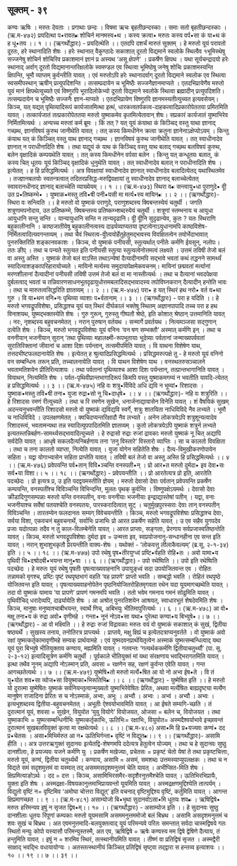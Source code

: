  ## सूक्तम् - ३९
कण्वः ऋषिः । मरुतः देवताः । प्रगाथाः छन्दः । विषमा ऋचः 
बृहतीछन्दस्काः । समाः सतो बृहतीछन्दस्काः । 
(ऋ.म-४७२) 
प्रयदित्था प•रावत•ः शोचिर्न मानमस्य•थ ।
कस्य क्रत्वा• मरुतः कस्य वर्प•सा कं या•थ कं ह धू•तय ।। १ ।। 
(ऋगर्थोद्धारः) - प्रयदित्थेति ।। एतदपि दशर्चं मारुतं सूक्तम् । हे मरुतो यूयं परावतो दूरतः, हरे स्थानादिति शेषः । हरेः स्थानात् वैकुण्ठादेः सकाशात् दूरतो विद्यमाने स्वलोके स्थित्वैव १भूमिस्थेषु  सज्जनेषु शोचिर्न शोचिरिव प्रकाशमानं ज्ञानं प्र अस्यथ ‘असू क्षेपणे’ । प्रकर्षेण क्षिपथ । यथा सूर्यचन्द्रादयो हरेः स्थानाद् अर्वाग् दूरतो विद्यमानान्तरिक्षलोके स्वमण्डल एव स्थित्वा भूमिष्ठेषु जनेषु शोचिः प्रकाशमस्यन्ति क्षिपन्ति, भूमौ व्याप्तम् कुर्वन्तीति यावत् । एवं मरुतोऽपि हरेः स्थानादर्वाग् दूरतो विद्यमाने स्वलोक एव स्थित्वा स्वसमीपस्थान् ऋषीन् प्रत्युपदिशन्ति । तत्सम्प्रदायेन च भूमिष्ठैः सज्जनैज्ञानमाप्यते । एतदभिप्रायेणैव मरुतो यूयं मानं क्षिपथेत्युच्यते एवं विष्णुरपि भूरादिलोकेभ्यो दूरतो विद्यमाने स्वलोके स्थित्वा ब्रह्मादीन् प्रत्युपदिशति। तत्सम्प्रदायेन च भूमिष्ठैः सज्जनैः ज्ञान-माप्यते । एतदभिप्रायेण विष्णुरपि ज्ञानमस्यतीत्युच्यत इत्यवसेयम्। 
किञ्च, यत् यद्यत् पृथिव्यादिरूपं कार्यजातमित्था इत्थं, धारकत्वतर्पकत्व-दाहकत्वादिप्रकारोपेततया प्रमितमिति यावत् । तत्कार्यजातं तत्प्रकारोपेततया मरुतो युष्माकमेव कृतमित्येतावान् शेषः। सप्रकारं कार्यजातं युष्माभिरेव निर्मितमित्यर्थः । 
अन्यच्च मरुतां कर्म  ब्रूमः । किं तत् ? यत् यूयं कंयाथा कं किञ्चिद् वस्तु याथा ज्ञानाद् गच्छथ, ज्ञानविषयं कुरुथ जानीथेति यावत् । तत् कस्य किमधीनेन क्रत्वा क्रतुना ज्ञानेनाऽक्षेप्योऽयम् । किन्तु कंयाथ यत् कं किञ्चित् वस्तु याथ ज्ञानाद् गच्छथ । ज्ञानविषयं कुरुथ जानीथेति यावत्  । तत् स्वाधीनादेव ज्ञानात् न पराधीनादिति शेषः । तथा यद्यूयं कं याथ कं किञ्चिद् वस्तु याथ बलाद् गच्छथ बलविषयं कुरुथ, बलेन वृक्षादिकं कम्पयथेति यावत् । तत् कस्य किमधीनेन वर्पसा बलेन । किन्तु यत् कन्धूतयः बलात्, कं कस्य चित् धूतयः यूयं किञ्चिद् वृक्षादिकं धुनुथेति यावत् । तत् स्वाधीनादेव बलात् न पराधीनादिति शेषः । इत्येतत् । ह हि प्रसिद्धमित्यर्थः । अत्र विवक्षायां स्वाधीनादेव ज्ञानात् स्वाधीनादेव बलादित्येतद् यथास्थितमेव । तज्ज्ञानबलयोः स्वतन्त्रत्वात् तदितरप्रसिद्ध-मरुद्विवक्षायां तु स्वाधीनादेव ज्ञानाद् बलाच्चेत्येतत् स्वावरानधीनाद् ज्ञानाद् बलाच्चेति व्याख्येयम् ।। १ ।।
(ऋ.म-४७३) 
स्थिरा व•ः सन्त्वायु•धा पुराणुदे• वीू उत प्र•तिष्कम्भे• ।
युष्माक•मस्तु तवि•षी पनी•यसी मा मर्त्य•स्य मायिन•ः ।। २ ।।
(ऋगर्थोद्धारः)- स्थिरा वः सन्त्विति ।। हे मरुतो  वो युष्माकं पराणुदे, पराणुशब्दस्य क्विबन्तस्येयं चतुर्थी । जगति शत्रूणामपनोदाय, उत प्रतिष्कम्भे, क्विबन्तस्य प्रतिष्कम्भ्शब्दस्येयं चतुर्थी । शत्रूणां स्तम्भनाय च आयुधा आयुधानि सन्तु सन्ति । यान्यायुधानि सन्ति  न तान्यदृढानि। वीू वीूनि सुदृढान्येव, कुतः ? यतः स्थिराणि बहुकालीनानि । काष्ठजातीयेषु बहुकालीनत्वस्य दार्ढ्यव्याप्यतया दृष्टत्वेनाऽयुधानामपि काष्ठविशेष-निर्मितत्वादित्यवगन्तव्यम् । तथा चैवं स्थिरत्व-वीुत्वयोर्हेतुहेतुमद्भावस्य विवक्षितत्वेन तयोर्भेदाभावात् पुनरुक्तिरिति शङ्कानवकाशः । 
किञ्च, वो युष्माकं पनीयसी, स्तुत्यर्थात् पनीतेः कर्मणि ईयसुन्, नलोपः। ततः ङीप् । तथा च पन्यते स्तुत्यत इति पनीयसी स्तुत्या स्तुत्यत्वेनोत्तमत्वं लक्ष्यते । उत्तमं तविषी तेजो बलं वा अस्तु  अस्ति । युष्माकं तेजो बलं वाऽस्ति तथाऽन्येषां दैत्यादीनामपि सद्भावे भवतां कथं तद्धनने सामर्थ्यं स्यादित्याशङ्कापरिहारायोच्यते । मायिनो मर्त्यस्य समुदायापेक्षमेकवचनम्। मायिनां छद्मवतां मर्त्यानां मरणशीलानां दैत्यादीनां पनीयसी तविषी उत्तमं तेजो बलं वा मा नास्तीत्यर्थः । तथा च दैत्यानां भवदपेक्षया दुर्बलत्वाद् भवतां च तन्निवारणसाधनभूतदृढायुधोत्तमबलादिसद्भावादस्य तपोविघ्नकरान् दैत्यादीन् हन्तेति भावः । तथा च मारुतत्वसिद्धरिति ज्ञातव्यम् ।। २ ।।
(ऋ.म-४७४) 
परा• ह यत् स्थिरं हथ नरो• वर्त य•था गुरु ।
वि या•थन वनि•नः पृथिव्या व्याशाः प•र्वतानाम्  ।। ३ ।। 
(ऋगर्थोद्धारः) - परा ह यदिति ।। हे मरुतो  भगवद्रूपविशेषाः, प्रसिद्धाश्च यूयं यत् स्थिरं दीर्घकालं भक्तेषु स्थितम् अज्ञानपापादि तच्च परा ह हथ  विनाशयथ, युष्मद्भक्तस्येति शेषः । गुरु गुरून्, गुरुस्तु गीष्पतौ श्रेष्ठे, इति कोशात् श्रेष्ठान् उत्तमानिति यावत् । नरः, नृशब्दस्य बहुवचनमेतत् । नरान् पुरुषान् वर्तयथ । सन्मार्गे प्रवर्तयथ । नित्यमञ्जसा सद्गुणान् दत्वेति शेषः । किञ्च, मरुतो भगवद्रूपविशेषाः यूयं वनिनः ‘वन षण सम्भक्तौ’ अस्मात् कर्मणि इन् । तथा च वननीयान् भजनीयान् सुरान् ‘तथा पृथिव्याः महालक्ष्मी-रूपभूतायाः भूदेव्याः पर्वतानां जन्माख्यपर्ववतां सुरातिरिक्तानां जीवानां च आशा दिशः पर्यन्तान्, तत्समीपमिति यावत् । वि याथना विशेषेण याथ, तत्तदभीष्टफलदानायेति शेषः । इत्येतत् ह श्रुत्यादिप्रसिद्धमित्यर्थः । 
प्रसिद्धमरुत्पक्षे तु - हे मरुतो यूयं वनिनो वन सम्बन्धिनः तरून् प्रति, तच्चालनायेति यावत् । वि याथन विशेषेण याथ । वनस्थतरुसञ्चालने भवतामतिशयेन प्रीतिरित्याशयः । तथा पर्वतानां पृथिव्याश्च आशा दिशः पर्यन्तान्, तत्प्रान्तभागानिति यावत् । वियाथन, नित्यमिति शेषः । पर्वत-पृथिवीप्रान्तभागादिरूपं किमपि वस्तु युष्माकमगम्यं न भवतीति यावदि-त्येतत् ह प्रसिद्धमित्यर्थः ।। ३ ।। 
(ऋ.म-४७५) 
नहि वः शत्रु•र्विविदे अधि द्यवि न भूम्यां• रिशादसः । युष्माक•मस्तु तवि•षी तना• युजा रुद्रा•सो नू चि•दाधृषे• ।। ४ ।।
(ऋगर्थोद्धारः)- नहि वः शत्रुरिति ।। हे रिशादसः  रमणं रीत्युच्यते । तथा च रि रमणेन सुखेन, धनार्जनाद्यायासेन विनेति यावत् । शं वैषयिकं सुखम् अदन्त्यनुभवन्तीति रिशादसो मरुतो वो युष्माकं द्यविद्यवि स्वर्गे, शत्रुः शातयिता नाधिविविदे नैव लभ्यते । भूमौ च नाधिविविदे । उपलक्षणमेतत् । क्वचिदप्यन्तरिक्षादौ नैव लभ्यते । अनेन लोकत्रयेऽपि शत्रुशून्यत्वादेव रिशादस्त्वं, भवतामन्यथा तन्न स्यादित्युपपादितमिति ज्ञातव्यम् । कुतो लोकत्रयेऽपि युष्माकं शत्रुर्न लभ्यते इत्यतस्तन्निबर्हण-सामर्थ्यसद्भावादित्युच्यते । हे रुद्रासो रुद्राः रुजां द्रावकाः मरुतो युष्माकं नू चित् अद्यापि सर्वदेति यावत् । आधृषे सकलदैत्यनिबर्हणाय तना ‘तनु विस्तारे’ विस्तारो व्याप्तिः । सा च कालतो   विवक्षिता । तथा च तना कालतो व्याप्ता, नित्येति यावत् । युजा योगेन सहितेति शेेषः । दैत्य-विमुखीकरणोपायेन सहिता । यद्वा योगाभ्यासेन सहिता प्राप्तेति यावत् । तविषी बलं तेजो वा अस्तु अस्ति हि   प्रसिद्धमित्यर्थः ।। ४ ।। 
(ऋ.म-४७६) 
प्रवेपयन्ति पर्व•तान् विवि•ञ्चन्ति वनस्पती•न् ।
प्रो आर•त मरुतो दुर्मदा• इव देवा•सः सर्व•या विशा।। ५ ।। १८ ।।
(ऋगर्थोद्धारः) - प्रवेपयन्तीति ।। प्रो आरतेत्यत्र प्रो इति, आरतेति पदच्छेदः । प्रो इत्यत्र प्र, उ इति पदद्वयमस्तीति ज्ञेयम् । मरुतो देवासो देवाः पर्वतान् प्रवेपयन्ति प्रकर्षेण कम्पयन्ति, वनस्पतींश्च विविञ्चन्ति विभिन्दन्ति, मूलतः पृथक् कुर्वन्ति । 
विष्णुपक्षेऽयमर्थः । देवासो देवाः क्रीडादिगुणसम्पन्नाः मरुतो यन्ति वनस्पतीन्, वनाः वननीयाः भजनीयाः इन्द्राद्यास्तेषां पतीन् । यद्वा, वनाः भजनीयाश्च सर्वेषां पतयश्चेति वनस्पतयः, पारस्करादित्वात् सुट् । चतुर्मुखपुरस्सराः देवाः तान् वनस्पतीन् विविञ्चन्ति ।  तारतम्येन फलदानतः सम्यग् विवेचयन्तीति । किञ्च, मरुतो भगवद्रूपविशेषाः प्रसिद्धाश्च देवाः, सर्वया विशा, एकवचनं बहुवचनार्थे, सर्वाभिः प्रजाभिः प्रो आरत प्रकर्षेण सहेति यावत् । उ एव सहैव युगपदेव प्रजाः यदोत्पन्नाः तदैव न तु काल-विलम्बेनेति यावत् । आरत प्राप्ताः, सङ्गताः, प्रेरणाय सर्वप्रजास्वतिष्ठन्तेति यावत् । 
किञ्च, मरुतो भगवद्रूपविशेषाः दुर्मदा इव = उन्मत्ता इव, स्वप्रयोजनानु-सन्धानहीना एव सन्त इति यावत् । नरान् शुभाशुभकृतौ प्रेरयन्तीति वाक्य-शेषः । यथोक्तं - ‘लोकवत्तु लीलाकैवल्यम्’ (ब्र.सू. २-१-३४) इति ।। ५ ।। १८ ।।
(ऋ.म-४७७) 
उपो रथेषु पृष•तीरयुग्ध्वं प्रष्टि•र्वहति रोहि•तः । 
अवो यामा•य पृथिवी चि•दश्रोदबी•भयन्त मानु•षाः  ।। ६ ।। 
(ऋगर्थोद्धारः) - उपो रथेष्विति ।। उपो इति रथेष्विति पदच्छेदः । हे मरुतः  यूयं रथेषु पृषतीः पृषत्याख्यवाहनानि उपायुङ्ध्वं सदा उपयोजितवन्त एव । रोहितः तन्नामको मृगश्च, प्रष्टिः पृष्टं रथपृष्ठभागं वहति ‘वह प्रापणे’ प्राप्तो भवति । सम्बद्धो भवति । रोहितं रथपृष्ठे योजितवन्त इति यावत् । पृषत्याख्यवाहनोपेतेन पृष्ठनियोजितरोहितमृगवता रथेन यदा यूयमागच्छथेति यावत् । तदा वो युष्माकं यामाय ‘या प्रापणे’ प्रापणं गमनमपि भवति । ततो भवेम गमनाय गमनं सोढुमिति यावत् । पृथिवीचिद् धरादेव्यपि, दार्ढ्यायेति शेषः । आ अश्रोत् पुनरतिशयेन आश्रयत्, स्वाधारभूतं शेषदेवमिति शेषः । किञ्च, मानुषाः मनुष्याश्चाबीभयन्त, स्वार्थे णिच्, अबिभयुः भीतिमापुरित्यर्थः ।। ६ ।।
(ऋ.म-४७८) 
आ वो• मक्षू तना•य कं रुद्रा अवो• वृणीमहे । 
गन्ता• नूनं नोऽव•सा यथा• पुरेत्था कण्वा•य बिभ्युषे•।। ७ ।। 
(ऋगर्थोद्धारः) - आ वो मक्ष्विति ।। हे रुद्राः  रुजां विद्रावकाः मरुतः वयं वो युष्माकं सकाशात् कं सुखं, द्वितीया षष्ठ्यर्थे । सुखस्य तनाय, तनोतिरत्र प्राप्त्यर्थः । प्राप्तये, मक्षु क्षिप्रं च इत्येतदत्राप्यनुवर्तते । वो युष्माकं अवो रक्षां युष्मत्कर्तृकामावृणीमहे सम्यक् प्रार्थयामहे । एवं युष्मदवनप्रार्थयितृत्वेन अस्माकं युष्मत्सम्बन्धित्वाद् यथा यूयं पुरा बिभ्युषे भीतियुक्ताय कण्वाय, मह्यमिति यावत् । गतवन्तः ‘गत्यर्थककर्मणि द्वितीयाचतुर्थ्यौ’ (पा. सू. २-३-१२) इत्यादिसूत्रेण कर्मणि चतुर्थी । पूर्वकाले भीतियुक्तं मां यथा संरक्षणाय भवद्भिरागतमिति यावत् । इत्था तथैव नूनम् अद्यापि  नोऽस्मान् प्रति, अवसा = रक्षणेन सह, रक्षणं कुर्वन्त एवेति यावत् । गन्त आगच्छतेत्यर्थः ।। ७ ।। 
(ऋ.म-४७९)
युष्मेषि•तो मरुतो मर्त्ये•षित आ यो नो अभ्व ईष•ते । 
वि तं यु•योत शव•सा व्योज•सा वियुष्माका•भिरूतिभि•ः   ।। ८ ।।
(ऋगर्थोद्धारः) - युष्मेषित इति ।। हे मरुतो यो दुरात्मा युष्मेषितः युष्माकं सर्वनियन्तृत्वान्मुख्यतो युष्माभिरेवेषितः प्रेरितः, अथवा मर्त्येषितः बाह्यदृष्ट्या मर्त्येण मानुषेण राजादिना प्रेरितः स च नोऽस्माकं, अभ्वः, अभूः । अभ्वौ । अभ्वः । अभ्वं । अभ्वौ । अभ्वः । इत्यभूशब्दस्य द्वितीया-बहुवचनमेतत्  । अभूतीः ऐश्वर्याभावमिति यावत् । आ ईषते सम्यगि-च्छति । तं दुरात्मानं यूयं, शवसा = सुखेन, वियुयोत ‘युयु वियोगे’ वियोजयत, ओजसा = बलेन च, वियोजयत । तथा युष्माकाभिः = युष्मत्सम्बन्धिनीभिः युष्मत्कर्तृकाभिः, ऊतिभिः= रक्षाभिः, वियुयोत= अस्मदैश्वर्याभावे इच्छावन्तं  दुरात्मानं  सुखबलवियुक्तं कृत्वा मा रक्षथेत्यर्थः ।। ८ ।।
(ऋ.म-४८०) 
असा•मि हि प्र•यज्यवः कण्वं• दद प्र•चेतसः । 
असा•मिभिर्मरुत आ न• ऊतिभिर्गन्ता• वृष्टिं न विद्युत•ः।। ९ ।। 
(ऋगर्थोद्धारः)- असामि हीति ।। अत्र उत्तरऋगुक्तं सुदानवः इत्येतद्वि-शेषणमपि ददेत्यत्र हेतुत्वेन योज्यम् । तथा च हे सुदानवः  सुष्ठु दानशीलाः, हे प्रयज्यवः  यजने कर्मणि युः । प्रकर्षेण मखेज्याः, प्रचेतसः = प्रकृष्टं चेतो येषां ते तथा प्रकृष्टचित्ताः, मरुतो यूयं, कण्वं, द्वितीया चतुर्थ्यर्थे । कण्वाय, असामि = असमं, समशब्दः उत्तमस्याप्युपलक्षकः । तथा च न विद्यते समं सदृशमुत्तमं वा यस्मात् तद् असममसदृशमनुत्तमं चेति यावत् । अभीप्सित-मिति शेषः । क्षिप्रमित्याङोऽर्थः । दद = दत्त । किञ्च, असामिभिरसमैर-सदृशैरनुत्तमैश्चेति यावत् । ऊतिभिरभिप्रायैः, युक्ता इति शेषः । अस्मद्रक्षा-विषयकानुत्तमाभिप्रायवन्तो  यूयमिति  यावत्  । अस्मद्रक्षणमुद्दिश्येति तात्पर्यम् । विद्युतो वृष्टिं न= वृष्टिमिव ‘अमोघा चोत्तरा विद्युत्’ इति वचनाद्  वृष्टिमुद्दिश्य वृष्टिं, कर्तुमिति यावत् । आगन्त क्षिप्रमागच्छत ।। ९ ।।
(ऋ.म-४८१)
असाम्योजो बि•भृथा सुदानवोऽसा•मि धूतयः शव•ः । 
ऋषिद्विषे• मरुतः हरिमन्यव इषुं न सृजत द्विष•म्।। १० ।।
(ऋगर्थोद्धारः) - असाम्योज इति ।। हे  सुदानवः  सुष्ठु  दानशीलाः धूतयः रिपूणां कम्पकाः मरुतो यूयमसामि असममनुत्तममोजो बलं            बिभ्रथ । असामि असदृशमनुत्तमं च शवः सुखं च बिभ्रथ । अत एवमनुत्तमादि-बलयुक्तत्वाद् यूयं परिमन्यवे परितः समन्तात्  सर्वदा चास्मद्विषये गतः स्थितो मन्युः कोपो यस्यासौ परिमन्युस्तस्मै, अत एव, ऋषिद्विषे = ऋषेः कण्वस्य मम द्विषे द्वेषिणे दैत्याय, तं हन्तुमिति यावत् । इषुं  न = शरमिव स्थिरं, तत्स्थानीयमिति यावत् । तीष्णं वा प्रतिद्विषं सृजत । अस्मद्वैरी साक्षाद् भवद्भिः वधायायोग्यः । अतस्तत्स्थानीयं किञ्चित् प्रतिद्विषं  सृष्ट्वा तद्द्वारा स हन्तव्य इत्याशयः ।। १० ।। १९ ।। ७ ।। ३९ ।।
